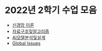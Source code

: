 # 2022년 2학기 수업 모음

- [신경망 이론](dsu/2022-02/%EC%8B%A0%EA%B2%BD%EB%A7%9D%EC%9D%B4%EB%A1%A0/)
- [자료구조및알고리즘](dsu/2022-02/%EC%9E%90%EB%A3%8C%EA%B5%AC%EC%A1%B0%EB%B0%8F%EC%95%8C%EA%B3%A0%EB%A6%AC%EC%A6%98/)
- [AI모델분석및설계](dsu/2022-02/AI모델분석및설계/)
- [Global Issues](dsu/2022-02/Global%20Issues/)
